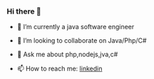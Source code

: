 ### Hi there 👋


- 🌱 I’m currently a java software engineer

- 👯 I’m looking to collaborate on Java/Php/C#

- 💬 Ask me about php,nodejs,jva,c#

- 📫 How to reach me: [linkedin](https://www.linkedin.com/in/soumia-kabrane-302a28216/)

